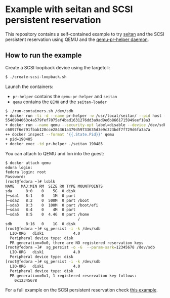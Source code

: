 # Example with seitan and SCSI persistent reservation

This repository contains a self-contained example to try [seitan](https://seitan.rocks/seitan/about/) and the SCSI persistent reservation using QEMU and the [qemu-pr-helper daemon](https://qemu.readthedocs.io/en/latest/tools/qemu-pr-helper.html).

## How to run the example

Create a SCSI loopback device using the targetcli:
```bash
$ ./create-scsi-loopback.sh
```
Launch the containers:
  + `pr-helper` contains the `qemu-pr-helper` and `seitan`
  + `qemu` contains the `QEMU` and the `seitan-loader`

```bash
$ ./run-containers.sh /dev/sdb
+ docker run -ti -d --name pr-helper -w /usr/local/seitan/ --pid host --network host --privileged pr-helper
5546984063c4a579fef7075ef4bad1631276dd3a9ad9e6b8661715949eef18a3
+ docker run --name qemu --security-opt label=disable --device /dev/sdb:/dev/sdb --device /dev/kvm:/dev/kvm -w /usr/local/bin -u root:kvm -tid qemu -cpu host -enable-kvm -display none -serial stdio -nodefaults -m 1024 -device virtio-scsi -object pr-manager-helper,id=helper0,path=/var/run/qemu-pr-helper.sock -blockdev node-name=hd,driver=raw,file.driver=host_device,file.filename=/dev/sdb,file.pr-manager=helper0 -device scsi-block,drive=hd -hda /disk/disk.img
c6097f6e791fbab120cce284361a379d59733635d3e9c323bdf7f729d6fa3a7a
++ docker inspect --format '{{.State.Pid}}' qemu
+ pid=190485
+ docker exec -td pr-helper ./seitan 190485
```

You can attach to QEMU and lon into the guest:
``` bash
$ docker attach qemu
edora login: 
fedora login: root
Password: 
[root@fedora ~]# lsblk
NAME   MAJ:MIN RM  SIZE RO TYPE MOUNTPOINTS
sda      8:0    0    5G  0 disk 
├─sda1   8:1    0    1M  0 part 
├─sda2   8:2    0  500M  0 part /boot
├─sda3   8:3    0  100M  0 part /boot/efi
├─sda4   8:4    0    4M  0 part 
└─sda5   8:5    0  4.4G  0 part /home
                                /
sdb      8:16   0    1G  0 disk 
[root@fedora ~]# sg_persist -i -k /dev/sdb
  LIO-ORG   disk1             4.0 
  Peripheral device type: disk
  PR generation=0x0, there are NO registered reservation keys
[root@fedora ~]#  sg_persist -o -G  --param-sark=12345678 /dev/sdb
  LIO-ORG   disk1             4.0 
  Peripheral device type: disk
[root@fedora ~]# sg_persist -i -k /dev/sdb
  LIO-ORG   disk1             4.0 
  Peripheral device type: disk
  PR generation=0x1, 1 registered reservation key follows:
    0x12345678
```
For a full example on the SCSI persistent reservation check [this example](https://gist.github.com/alicefr/c2e4221d7c8834a2b8746d510692d86c).
